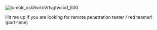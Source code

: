 
![tumblr_osk8vrtxVi1vgtwcio1_500](https://github.com/yunaranyancat/yunaranyancat/assets/22954096/a6413a76-cd83-40db-b2ac-346158f61eaf)

Hit me up if you are looking for remote penetration tester / red teamer! (part-time)
